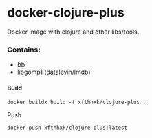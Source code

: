 # docker-clojure-plus
Docker image with clojure and other libs/tools.

### Contains:
* bb
* libgomp1 (datalevin/lmdb)


#### Build
```shell
docker buildx build -t xfthhxk/clojure-plus .
```

Push
```shell
docker push xfthhxk/clojure-plus:latest
```
